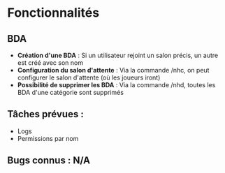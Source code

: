 # Fonctionnalités

## BDA
- **Création d'une BDA** : Si un utilisateur rejoint un salon précis, un autre est créé avec son nom
- **Configuration du salon d'attente** : Via la commande /nhc, on peut configurer le salon d'attente (où les joueurs iront)
- **Possibilité de supprimer les BDA** : Via la commande /nhd, toutes les BDA d'une catégorie sont supprimés

 
## Tâches prévues :
- Logs
- Permissions par nom
 
## **Bugs connus** : N/A
